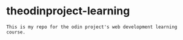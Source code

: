 # theodinproject-learning
    This is my repo for the odin project's web development learning course.